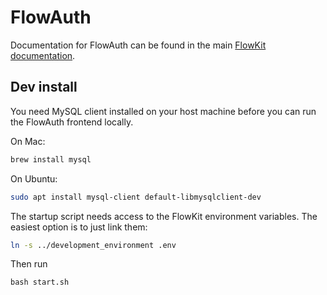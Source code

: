 # FlowAuth

Documentation for FlowAuth can be found in the main [FlowKit documentation](https://flowkit.xyz).

## Dev install

You need MySQL client installed on your host machine before you can run the FlowAuth frontend locally.

On Mac:

```bash
brew install mysql
```

On Ubuntu:

```bash
sudo apt install mysql-client default-libmysqlclient-dev
```

The startup script needs access to the FlowKit environment variables. The easiest option is to just link them:

```bash
ln -s ../development_environment .env
```

Then run

```
bash start.sh
```